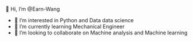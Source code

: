  👋 Hi, I’m @Earn-Wang
- 👀 I’m interested in Python and Data data science
- 🌱 I’m currently learning Mechanical Engineer
- 💞️ I’m looking to collaborate on Machine analysis and Machine learning

<!---
Earn-Wang/Earn-Wang is a ✨ special ✨ repository because its `README.md` (this file) appears on your GitHub profile.
You can click the Preview link to take a look at your changes.
--->
